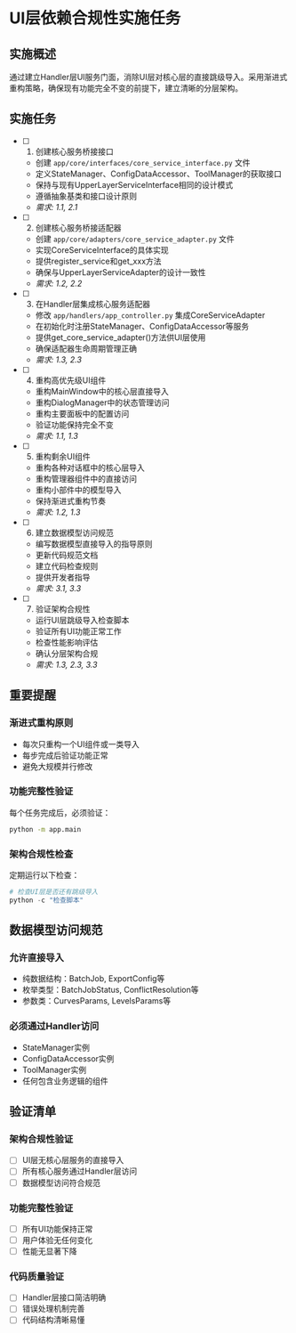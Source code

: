 # UI层依赖合规性实施任务

## 实施概述

通过建立Handler层UI服务门面，消除UI层对核心层的直接跳级导入。采用渐进式重构策略，确保现有功能完全不变的前提下，建立清晰的分层架构。

## 实施任务

- [ ] 1. 创建核心服务桥接接口

  - 创建 `app/core/interfaces/core_service_interface.py` 文件
  - 定义StateManager、ConfigDataAccessor、ToolManager的获取接口
  - 保持与现有UpperLayerServiceInterface相同的设计模式
  - 遵循抽象基类和接口设计原则
  - _需求: 1.1, 2.1_

- [ ] 2. 创建核心服务桥接适配器

  - 创建 `app/core/adapters/core_service_adapter.py` 文件
  - 实现CoreServiceInterface的具体实现
  - 提供register_service和get_xxx方法
  - 确保与UpperLayerServiceAdapter的设计一致性
  - _需求: 1.2, 2.2_

- [ ] 3. 在Handler层集成核心服务适配器

  - 修改 `app/handlers/app_controller.py` 集成CoreServiceAdapter
  - 在初始化时注册StateManager、ConfigDataAccessor等服务
  - 提供get_core_service_adapter()方法供UI层使用
  - 确保适配器生命周期管理正确
  - _需求: 1.3, 2.3_

- [ ] 4. 重构高优先级UI组件

  - 重构MainWindow中的核心层直接导入
  - 重构DialogManager中的状态管理访问
  - 重构主要面板中的配置访问
  - 验证功能保持完全不变
  - _需求: 1.1, 1.3_

- [ ] 5. 重构剩余UI组件

  - 重构各种对话框中的核心层导入
  - 重构管理器组件中的直接访问
  - 重构小部件中的模型导入
  - 保持渐进式重构节奏
  - _需求: 1.2, 1.3_

- [ ] 6. 建立数据模型访问规范

  - 编写数据模型直接导入的指导原则
  - 更新代码规范文档
  - 建立代码检查规则
  - 提供开发者指导
  - _需求: 3.1, 3.3_

- [ ] 7. 验证架构合规性

  - 运行UI层跳级导入检查脚本
  - 验证所有UI功能正常工作
  - 检查性能影响评估
  - 确认分层架构合规
  - _需求: 1.3, 2.3, 3.3_

## 重要提醒

### 渐进式重构原则
- 每次只重构一个UI组件或一类导入
- 每步完成后验证功能正常
- 避免大规模并行修改

### 功能完整性验证
每个任务完成后，必须验证：
```bash
python -m app.main
```

### 架构合规性检查
定期运行以下检查：
```python
# 检查UI层是否还有跳级导入
python -c "检查脚本"
```

## 数据模型访问规范

### 允许直接导入
- 纯数据结构：BatchJob, ExportConfig等
- 枚举类型：BatchJobStatus, ConflictResolution等  
- 参数类：CurvesParams, LevelsParams等

### 必须通过Handler访问
- StateManager实例
- ConfigDataAccessor实例
- ToolManager实例
- 任何包含业务逻辑的组件

## 验证清单

### 架构合规性验证
- [ ] UI层无核心层服务的直接导入
- [ ] 所有核心服务通过Handler层访问
- [ ] 数据模型访问符合规范

### 功能完整性验证
- [ ] 所有UI功能保持正常
- [ ] 用户体验无任何变化
- [ ] 性能无显著下降

### 代码质量验证
- [ ] Handler层接口简洁明确
- [ ] 错误处理机制完善
- [ ] 代码结构清晰易懂